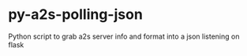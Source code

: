 # py-a2s-polling-json
Python script to grab a2s server info and format into a json listening on flask
